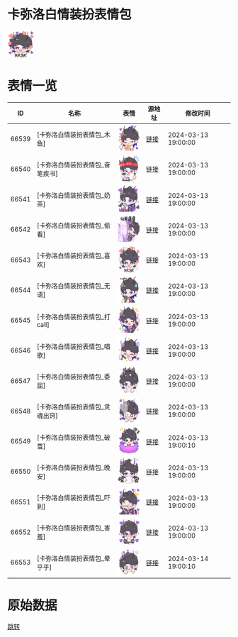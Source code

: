 # 卡弥洛白情装扮表情包

<img src="./cover.png" height="60" alt="cover" />

# 表情一览

|ID|名称|表情|源地址|修改时间|
|----|----|----|----|----|
|66539|[卡弥洛白情装扮表情包_木鱼]|<img src="./pic/066539_%5B卡弥洛白情装扮表情包_木鱼%5D.png" height="60" alt="木鱼"/>|[链接](https://i0.hdslb.com/bfs/garb/4b5aaf1a084b9b8e5be4b148fe42bb143fe87f08.png)|2024-03-13 19:00:00|
|66540|[卡弥洛白情装扮表情包_奋笔疾书]|<img src="./pic/066540_%5B卡弥洛白情装扮表情包_奋笔疾书%5D.png" height="60" alt="奋笔疾书"/>|[链接](https://i0.hdslb.com/bfs/garb/7fc0dd84be50302d050ec3bce2f2c0859c6d8073.png)|2024-03-13 19:00:00|
|66541|[卡弥洛白情装扮表情包_奶茶]|<img src="./pic/066541_%5B卡弥洛白情装扮表情包_奶茶%5D.png" height="60" alt="奶茶"/>|[链接](https://i0.hdslb.com/bfs/garb/e91cae03b39b7081739bdb7e1fcd311466699aba.png)|2024-03-13 19:00:00|
|66542|[卡弥洛白情装扮表情包_偷看]|<img src="./pic/066542_%5B卡弥洛白情装扮表情包_偷看%5D.png" height="60" alt="偷看"/>|[链接](https://i0.hdslb.com/bfs/garb/d2c2985cff16003e1a0e1c2e43762d00402c2cba.png)|2024-03-13 19:00:00|
|66543|[卡弥洛白情装扮表情包_喜欢]|<img src="./pic/066543_%5B卡弥洛白情装扮表情包_喜欢%5D.png" height="60" alt="喜欢"/>|[链接](https://i0.hdslb.com/bfs/garb/b053b0fd4ea7601eda6a7c1ddd9ac9af910bc03f.png)|2024-03-13 19:00:00|
|66544|[卡弥洛白情装扮表情包_无语]|<img src="./pic/066544_%5B卡弥洛白情装扮表情包_无语%5D.png" height="60" alt="无语"/>|[链接](https://i0.hdslb.com/bfs/garb/6099fd3a09e868afe0a499be62593afa591a4903.png)|2024-03-13 19:00:00|
|66545|[卡弥洛白情装扮表情包_打call]|<img src="./pic/066545_%5B卡弥洛白情装扮表情包_打call%5D.png" height="60" alt="打call"/>|[链接](https://i0.hdslb.com/bfs/garb/5bd6599a0231462be670e4cc70d9549a02e834ac.png)|2024-03-13 19:00:00|
|66546|[卡弥洛白情装扮表情包_唱歌]|<img src="./pic/066546_%5B卡弥洛白情装扮表情包_唱歌%5D.png" height="60" alt="唱歌"/>|[链接](https://i0.hdslb.com/bfs/garb/3e8da2e25ad03f5b4bdd02f3827b5ef5dcd37107.png)|2024-03-13 19:00:00|
|66547|[卡弥洛白情装扮表情包_委屈]|<img src="./pic/066547_%5B卡弥洛白情装扮表情包_委屈%5D.png" height="60" alt="委屈"/>|[链接](https://i0.hdslb.com/bfs/garb/6d3def91f08078029868daaccd70f340507c28af.png)|2024-03-13 19:00:00|
|66548|[卡弥洛白情装扮表情包_灵魂出窍]|<img src="./pic/066548_%5B卡弥洛白情装扮表情包_灵魂出窍%5D.png" height="60" alt="灵魂出窍"/>|[链接](https://i0.hdslb.com/bfs/garb/ca2c6a784560e0962afa99ecf11795fdd1231fd4.png)|2024-03-13 19:00:00|
|66549|[卡弥洛白情装扮表情包_破茧]|<img src="./pic/066549_%5B卡弥洛白情装扮表情包_破茧%5D.png" height="60" alt="破茧"/>|[链接](https://i0.hdslb.com/bfs/garb/bfb1325fd06d35492baf60a2f61f4eed95a6c3ea.png)|2024-03-13 19:00:10|
|66550|[卡弥洛白情装扮表情包_晚安]|<img src="./pic/066550_%5B卡弥洛白情装扮表情包_晚安%5D.png" height="60" alt="晚安"/>|[链接](https://i0.hdslb.com/bfs/garb/abd613437e682283e97e8a5a1dd0d1e5a1ac27b1.png)|2024-03-13 19:00:00|
|66551|[卡弥洛白情装扮表情包_吓到]|<img src="./pic/066551_%5B卡弥洛白情装扮表情包_吓到%5D.png" height="60" alt="吓到"/>|[链接](https://i0.hdslb.com/bfs/garb/70ee1ccc7147b6e1cdf9e72d6b45d74368197b4e.png)|2024-03-13 19:00:00|
|66552|[卡弥洛白情装扮表情包_害羞]|<img src="./pic/066552_%5B卡弥洛白情装扮表情包_害羞%5D.png" height="60" alt="害羞"/>|[链接](https://i0.hdslb.com/bfs/garb/7153321bf3ee817f462b7de86567dea6105f8c92.png)|2024-03-13 19:00:00|
|66553|[卡弥洛白情装扮表情包_晕乎乎]|<img src="./pic/066553_%5B卡弥洛白情装扮表情包_晕乎乎%5D.png" height="60" alt="晕乎乎"/>|[链接](https://i0.hdslb.com/bfs/garb/0f94bbea246c7d61ae770f15f539347143052369.png)|2024-03-14 19:00:10|

# 原始数据

[跳转](./raw.json)

